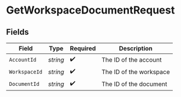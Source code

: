 # GetWorkspaceDocumentRequest


## Fields

| Field                   | Type                    | Required                | Description             |
| ----------------------- | ----------------------- | ----------------------- | ----------------------- |
| `AccountId`             | *string*                | :heavy_check_mark:      | The ID of the account   |
| `WorkspaceId`           | *string*                | :heavy_check_mark:      | The ID of the workspace |
| `DocumentId`            | *string*                | :heavy_check_mark:      | The ID of the document  |